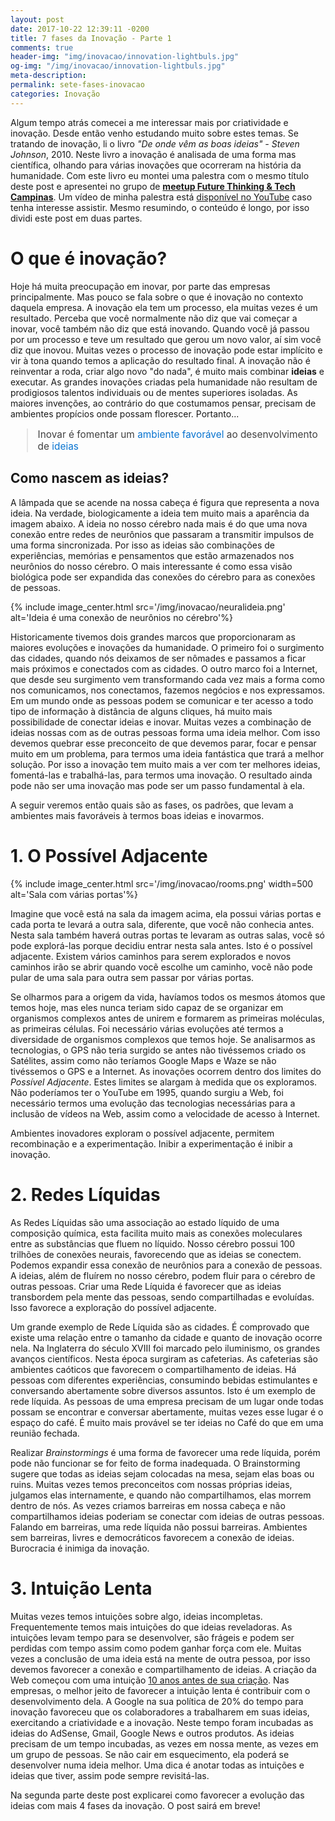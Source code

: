 ```yaml
---
layout: post
date: 2017-10-22 12:39:11 -0200
title: 7 fases da Inovação - Parte 1
comments: true
header-img: "img/inovacao/innovation-lightbuls.jpg"
og-img: "/img/inovacao/innovation-lightbuls.jpg"
meta-description:
permalink: sete-fases-inovacao
categories: Inovação
---
```


Algum tempo atrás comecei a me interessar mais por criatividade e inovação. Desde então venho estudando muito sobre estes temas. Se tratando de inovação, li o livro *"De onde vêm as boas ideias" - Steven Johnson*, 2010. Neste livro a inovação é analisada de uma forma mas científica, olhando para várias inovações que ocorreram na história da humanidade. Com este livro eu montei uma palestra com o mesmo título deste post e apresentei no grupo de [**meetup Future Thinking & Tech Campinas**](https://www.meetup.com/pt-BR/preview/Future-Thinking-Tech-Campinas). Um vídeo de minha palestra está [disponível no YouTube](https://www.youtube.com/watch?v=Rs1rruc-CBM) caso tenha interesse assistir. Mesmo resumindo, o conteúdo é longo, por isso dividi este post em duas partes.

# O que é inovação?

Hoje há muita preocupação em inovar, por parte das empresas principalmente. Mas pouco se fala sobre o que é inovação no contexto daquela empresa. A inovação ela tem um processo, ela muitas vezes é um resultado. Perceba que você normalmente não diz que vai começar a inovar, você também não diz que está inovando. Quando você já passou por um processo e teve um resultado que gerou um novo valor, aí sim você diz que inovou. Muitas vezes o processo de inovação pode estar implícito e vir à tona quando temos a aplicação do resultado final. A inovação não é reinventar a roda, criar algo novo "do nada", é muito mais combinar **ideias** e executar.
As grandes inovações criadas pela humanidade não resultam de prodigiosos talentos individuais ou de mentes superiores isoladas. As maiores invenções, ao contrário do que costumamos pensar, precisam de ambientes propícios onde possam florescer. Portanto...

<blockquote style="color: #404040; font-size: 110%">
Inovar é fomentar um <span style="color: #0773d0">ambiente favorável</span> ao desenvolvimento de <span style="color: #0773d0">ideias</span>
</blockquote>

## Como nascem as ideias?

A lâmpada que se acende na nossa cabeça é figura que representa a nova ideia. Na verdade, biologicamente a ideia tem muito mais a aparência da imagem abaixo. A ideia no nosso cérebro nada mais é do que uma nova conexão entre redes de neurônios que passaram a transmitir impulsos de uma forma sincronizada. Por isso as ideias são combinações de experiências, memórias e pensamentos que estão armazenados nos neurônios do nosso cérebro. O mais interessante é como essa visão biológica pode ser expandida das conexões do cérebro para as conexões de pessoas.


{% include image_center.html src='/img/inovacao/neuralideia.png' alt='Ideia é uma conexão de neurônios no cérebro'%}

Historicamente tivemos dois grandes marcos que proporcionaram as maiores evoluções e inovações da humanidade. O primeiro foi o surgimento das cidades, quando nós deixamos de ser nômades e passamos a ficar mais próximos e conectados com as cidades. O outro marco foi a Internet, que desde seu surgimento vem transformando cada vez mais a forma como nos comunicamos, nos conectamos, fazemos negócios e nos expressamos. Em um mundo onde as pessoas podem se comunicar e ter acesso a todo tipo de informação à distância de alguns cliques, há muito mais possibilidade de conectar ideias e inovar. Muitas vezes a combinação de ideias nossas com as de outras pessoas forma uma ideia melhor. Com isso devemos quebrar esse preconceito de que devemos parar, focar e pensar muito em um problema, para termos uma ideia fantástica que trará a melhor solução. Por isso a inovação tem muito mais a ver com ter melhores ideias, fomentá-las e trabalhá-las, para termos uma inovação. O resultado ainda pode não ser uma inovação mas pode ser um passo fundamental à ela.

A seguir veremos então quais são as fases, os padrões, que levam a ambientes mais favoráveis à termos boas ideias e inovarmos.

# 1. O Possível Adjacente

{% include image_center.html src='/img/inovacao/rooms.png' width=500 alt='Sala com várias portas'%}

Imagine que você está na sala da imagem acima, ela possui várias portas e cada porta te levará a outra sala, diferente, que você não conhecia antes. Nesta sala também haverá outras portas te levaram as outras salas, você só pode explorá-las porque decidiu entrar nesta sala antes. Isto é o possível adjacente. Existem vários caminhos para serem explorados e novos caminhos irão se abrir quando vocẽ escolhe um caminho, vocẽ não pode pular de uma sala para outra sem passar por várias portas.

Se olharmos para a origem da vida, havíamos todos os mesmos átomos que temos hoje, mas eles nunca teriam sido capaz de se organizar em organismos complexos antes de unirem e formarem as primeiras moléculas, as primeiras células. Foi necessário várias evoluções até termos a diversidade de organismos complexos que temos hoje. Se analisarmos as tecnologias, o GPS não teria surgido se antes não tivéssemos criado os Satélites, assim como não teríamos Google Maps e Waze se não tivéssemos o GPS e a Internet. As inovações ocorrem dentro dos limites do *Possível Adjacente*. Estes limites se alargam à medida que os exploramos. Não poderíamos ter o YouTube em 1995, quando surgiu a Web, foi necessário termos uma evolução das tecnologias necessárias para a inclusão de vídeos na Web, assim como a velocidade de acesso à Internet.

Ambientes inovadores exploram o possível adjacente, permitem recombinação e a experimentação. Inibir a experimentação é inibir a inovação.

# 2. Redes Líquidas

As Redes Líquidas são uma associação ao estado líquido de uma composição química, esta facilita muito mais as conexões moleculares entre as substâncias que fluem no líquido. Nosso cérebro possui 100 trilhões de conexões neurais, favorecendo que as ideias se conectem. Podemos expandir essa conexão de neurônios para a conexão de pessoas. A ideias, além de fluírem no nosso cérebro, podem fluir para o cérebro de outras pessoas. Criar uma Rede Líquida é favorecer que as ideias transbordem pela mente das pessoas, sendo compartilhadas e evoluídas. Isso favorece a exploração do possível adjacente.

Um grande exemplo de Rede Líquida são as cidades. É comprovado que existe uma relação entre o tamanho da cidade e quanto de inovação ocorre nela. Na Inglaterra do século XVIII foi marcado pelo iluminismo, os grandes avanços científicos. Nesta época surgiram as cafeterias. As cafeterias são ambientes caóticos que favorecem o compartilhamento de ideias. Há pessoas com diferentes experiências, consumindo bebidas estimulantes e conversando abertamente sobre diversos assuntos. Isto é um exemplo de rede líquida. As pessoas de uma empresa precisam de um lugar onde todas possam se encontrar e conversar abertamente, muitas vezes esse lugar é o espaço do café. É muito mais provável se ter ideias no Café do que em uma reunião fechada.

Realizar *Brainstormings* é uma forma de favorecer uma rede líquida, porém pode não funcionar se for feito de forma inadequada. O Brainstorming sugere que todas as ideias sejam colocadas na mesa, sejam elas boas ou ruins. Muitas vezes temos preconceitos com nossas próprias ideias, julgamos elas internamente, e quando não compartilhamos, elas morrem dentro de nós. As vezes criamos barreiras em nossa cabeça e não compartilhamos ideias poderiam se conectar com ideias de outras pessoas. Falando em barreiras, uma rede líquida não possui barreiras. Ambientes sem barreiras, livres e democráticos favorecem a conexão de ideias. Burocracia é inimiga da inovação.

# 3. Intuição Lenta

Muitas vezes temos intuições sobre algo, ideias incompletas. Frequentemente temos mais intuições do que ideias reveladoras. As intuições levam tempo para se desenvolver, são frágeis e podem ser perdidas com tempo assim como podem ganhar força com ele. Muitas vezes a conclusão de uma ideia está na mente de outra pessoa, por isso devemos favorecer a conexão e compartilhamento de ideias. A criação da Web começou com uma intuição [10 anos antes de sua criação](https://pt.wikipedia.org/wiki/Tim_Berners-Lee). Nas empresas, o melhor jeito de favorecer a intuição lenta é contribuir com o desenvolvimento dela. A Google na sua política de 20% do tempo para inovação favoreceu que os colaboradores a trabalharem em suas ideias, exercitando a criatividade e a inovação. Neste tempo foram incubadas as ideias do AdSense, Gmail, Google News e outros produtos. As ideias precisam de um tempo incubadas, as vezes em nossa mente, as vezes em um grupo de pessoas. Se não cair em esquecimento, ela poderá se desenvolver numa ideia melhor. Uma dica é anotar todas as intuições e ideias que tiver, assim pode sempre revisitá-las.

Na segunda parte deste post explicarei como favorecer a evolução das ideias com mais 4 fases da inovação. O post sairá em breve!

<!-- Na segunda parte deste post explico como favorecer a evolução das ideias com mais 4 fases da inovação.

## [Continue para a parte 2...](/pt2) -->